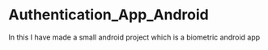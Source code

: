 # Authentication_App_Android
In this I have made a small android project which is a biometric android app
